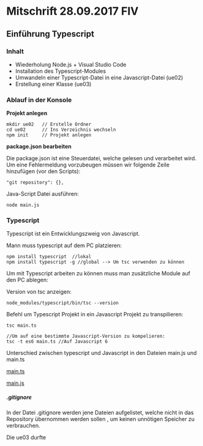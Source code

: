 # Mitschrift 28.09.2017 FIV
## Einführung Typescript

### Inhalt

- Wiederholung Node.js + Visual Studio Code
- Installation des Typescript-Modules
- Umwandeln einer Typescript-Datei in eine Javascript-Datei (ue02)
- Erstellung einer Klasse (ue03)

### Ablauf in der Konsole 

**Projekt anlegen**

```
mkdir ue02   // Erstelle Ordner
cd ue02      // Ins Verzeichnis wechseln
npm init     // Projekt anlegen
```

**package.json bearbeiten**

Die package.json ist eine Steuerdatei, welche gelesen und verarbeitet wird.
Um eine Fehlermeldung vorzubeugen müssen wir folgende Zeile hinzufügen (vor den Scripts):

```
"git repository": {},
```

Java-Script Datei ausführen:

```
node main.js
```

### Typescript

Typescript ist ein Entwicklungszweig von Javascript.

Mann muss typescript auf dem PC platzieren:

```
npm install typescript  //lokal
npm install typescript -g //global --> Um tsc verwenden zu können

```
Um mit Typescript arbeiten zu können muss man zusätzliche Module auf den PC ablegen:

Version von tsc anzeigen:

```
node_modules/typescript/bin/tsc --version
```

Befehl um Typescript Projekt in ein Javascript Projekt zu transpilieren:

```
tsc main.ts

//Um auf eine bestimmte Javascript-Version zu kompelieren:
tsc -t es6 main.ts //Auf Javascript 6
```


Unterschied zwischen typescript und Javascript in den Dateien main.js und main.ts

[main.ts](https://github.com/HTLMechatronics/m13-5ahme-fivu/blob/riedom13/Projekte/ue02/main.ts)

[main.js](https://github.com/HTLMechatronics/m13-5ahme-fivu/blob/riedom13/Projekte/ue02/main.js)

##### .gitignore

In der Datei .gitignore werden jene Dateien aufgelistet, welche nicht in das Repository übernommen werden sollen , um keinen unnötigen Speicher zu verbrauchen.


Die ue03 durfte 
